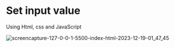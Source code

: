 # Set input value
Using Html, css and JavaScript

![screencapture-127-0-0-1-5500-index-html-2023-12-19-01_47_45](https://github.com/anjanadave/Set-input-value/assets/138798176/d6bba21b-1c6e-4c6d-988b-9d9d1775c5e5)
